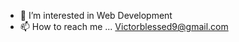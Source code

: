 - 👀 I’m interested in Web Development 
- 📫 How to reach me ... Victorblessed9@gmail.com

<!---
Viktor144000/Viktor144000 is a ✨ special ✨ repository because its `README.md` (this file) appears on your GitHub profile.
You can click the Preview link to take a look at your changes.
--->
